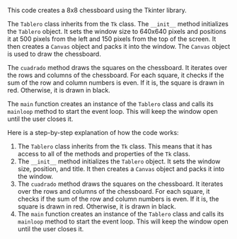 This code creates a 8x8 chessboard using the Tkinter library.

The `Tablero` class inherits from the `Tk` class. The `__init__` method initializes the `Tablero` object. It sets the window size to 640x640 pixels and positions it at 500 pixels from the left and 150 pixels from the top of the screen. It then creates a `Canvas` object and packs it into the window. The `Canvas` object is used to draw the chessboard.

The `cuadrado` method draws the squares on the chessboard. It iterates over the rows and columns of the chessboard. For each square, it checks if the sum of the row and column numbers is even. If it is, the square is drawn in red. Otherwise, it is drawn in black.

The `main` function creates an instance of the `Tablero` class and calls its `mainloop` method to start the event loop. This will keep the window open until the user closes it.

Here is a step-by-step explanation of how the code works:

1. The `Tablero` class inherits from the `Tk` class. This means that it has access to all of the methods and properties of the `Tk` class.
2. The `__init__` method initializes the `Tablero` object. It sets the window size, position, and title. It then creates a `Canvas` object and packs it into the window.
3. The `cuadrado` method draws the squares on the chessboard. It iterates over the rows and columns of the chessboard. For each square, it checks if the sum of the row and column numbers is even. If it is, the square is drawn in red. Otherwise, it is drawn in black.
4. The `main` function creates an instance of the `Tablero` class and calls its `mainloop` method to start the event loop. This will keep the window open until the user closes it.